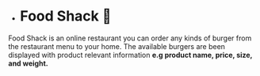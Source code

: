 - # Food Shack 🍔

Food Shack is an online restaurant you can order any kinds of burger from the restaurant menu to your home. The available burgers are been displayed with product relevant information **e.g product name, price, size, and weight.**
